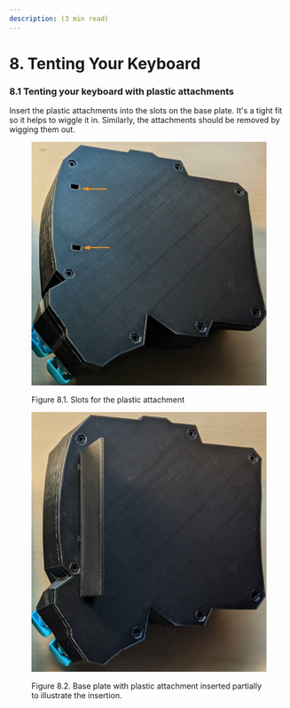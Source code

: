 ```yaml
---
description: (3 min read)
---
```


# 8. Tenting Your Keyboard

### 8.1 Tenting your keyboard with plastic attachments

Insert the plastic attachments into the slots on the base plate. It's a tight fit so it helps to wiggle it in. Similarly, the attachments should be removed by wigging them out.

<figure><img src=".gitbook/assets/tenting_slots.jpeg" alt="taikohub-dactyl-manuform-keyboard-plastic-tents-step-1"><figcaption><p>Figure 8.1. Slots for the plastic attachment</p></figcaption></figure>

<figure><img src=".gitbook/assets/tent_attachment.jpg" alt="taikohub-dactyl-manuform-keyboard-plastic-tents-step-2"><figcaption><p>Figure 8.2. Base plate with plastic attachment inserted partially to illustrate the insertion.</p></figcaption></figure>

